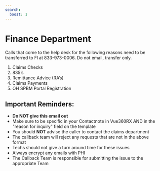 ```yaml
---
search:
  boost: 1
---
```


# Finance Department

 Calls that come to the help desk for the following reasons need to be transferred to Fl at 833-973-0006. Do not email, transfer only.
 
1. Claims Checks 
2. 835’s 
3. Remittance Advice (RA’s) 
4. Claims Payments 
5. OH SPBM Portal Registration 


## Important Reminders:
- **Do NOT give this email out**
- Make sure to be specific in your Contactnote in Vue360RX AND in the "reason for inquiry" field on the template
- You should **NOT** advise the caller to contact the claims department
- The callback team will reject any requests that are not in the above format
- Techs should not give a turn around time for these issues
- Always encrypt any emails with PHI
- The Callback Team is responsible for submitting the issue to the appropriate Team


